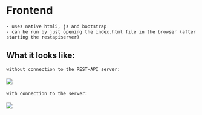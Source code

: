 # Frontend

```
- uses native html5, js and bootstrap
- can be run by just opening the index.html file in the browser (after starting the restapiserver)
```

## What it looks like:

`without connection to the REST-API server:`
<br><br>
<kbd>
<img src="https://cdn.discordapp.com/attachments/638844015084568597/745674192107601920/unknown.png">
</kbd>
<br><br>
`with connection to the server:`
<br><br>
<kbd>
<img src="https://cdn.discordapp.com/attachments/638844015084568597/745674550812868750/unknown.png">
</kbd>

